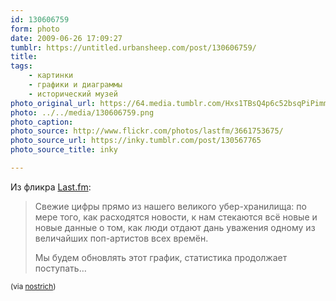 ```yaml
---
id: 130606759
form: photo
date: 2009-06-26 17:09:27
tumblr: https://untitled.urbansheep.com/post/130606759/
title:
tags:
    - картинки
    - графики и диаграммы
    - исторический музей
photo_original_url: https://64.media.tumblr.com/Hxs1TBsQ4p6c52bsqPiPimm1o1_1280.png
photo: ../../media/130606759.png
photo_caption:
photo_source: http://www.flickr.com/photos/lastfm/3661753675/
photo_source_url: https://inky.tumblr.com/post/130567765
photo_source_title: inky

---
```


<p>Из фликра <a href="http://www.flickr.com/photos/lastfm/3661753675/">Last.fm</a>:</p>

<blockquote>
  <p>Свежие цифры прямо из нашего великого убер-хранилища: по мере того, как расходятся новости, к нам стекаются всё новые и новые данные о том, как люди отдают дань уважения одному из величайших поп-артистов всех времён.</p>

  <p>Мы будем обновлять этот график, статистика продолжает поступать…</p>
</blockquote>

<p><small>(via <a href="http://tumblr.quisby.net/post/130568070">nostrich</a>)</small></p>
